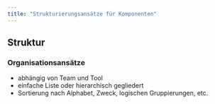 ```yaml
---
title: "Strukturierungsansätze für Komponenten"
---
```

## Struktur

### Organisationsansätze

- abhängig von Team und Tool
- einfache Liste oder hierarchisch gegliedert
- Sortierung nach Alphabet, Zweck, logischen Gruppierungen, etc.
